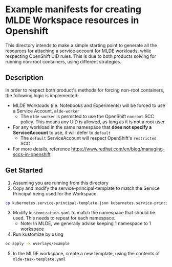 # Example manifests for creating MLDE Workspace resources in Openshift

This directory intends to make a simple starting point to generate all the resources for attaching a service account for MLDE workloads, while respecting OpenShift UID rules. This is due to both products solving for running non-root containers, using different strategies.

## Description

In order to respect both product's methods for forcing non-root containers, the following logic is implemented:

* MLDE Workloads (i.e. Notebooks and Experiments) will be forced to use a Service Account, `mlde-worker`
  * The `mlde-worker` is permitted to use the OpenShift `nonroot` SCC policy. This means any UID is allowed, as long as it is not a root user.
* For any workload in the same namespace that __does not specify a ServiceAccount__ to use, it will defer to `default`
  * The `default` ServiceAccount will respect OpenShift's `restricted` SCC
* For more details, reference <https://www.redhat.com/en/blog/managing-sccs-in-openshift>

## Get Started

1. Assuming you are running from this directory
2. Copy and modify the service-principal-template to match the Service Principal being used for the Workspace.

```sh
cp kubernetes.service-principal-template.json kubernetes.service-principal.json
```

3. Modify `kustomization.yaml` to match the namespace that should be used. This needs to repeat for each namespace.
    * Note: In MLDE, we generally advise keeping 1 namespace to 1 workspace
4. Run kustomize by using

```sh
oc apply -k overlays/example
```

5. In the MLDE workspace, create a new template, using the contents of `mlde-task-template.yaml`

